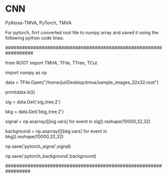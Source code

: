 # CNN
PyKeras-TMVA, PyTorch, TMVA

For pytorch, firrt converted root file to numpy array and saved it using the following python code lines:

##################################################################


from ROOT import TMVA, TFile, TTree, TCut

import numpy as np


data = TFile.Open("/home/jui/Desktop/tmva/sample_images_32x32.root")

print(data.ls())


sig = data.Get('sig_tree;2')

bkg = data.Get('bkg_tree;2')


signal = np.asarray([[sig.vars] for event in sig]).reshape(10000,32,32)

background = np.asarray([[bkg.vars] for event in bkg]).reshape(10000,32,32)


np.save('pytorch_signal',signal)

np.save('pytorch_background',background)

#################################################################


